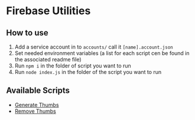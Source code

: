# Firebase Utilities

## How to use

1. Add a service account in to `accounts/` call it `[name].account.json`
2. Set needed environment variables (a list for each script cen be found in the associated readme file) 
3. Run `npm i` in the folder of script you want to run
4. Run `node index.js` in the folder of the script you want to run 

## Available Scripts

- [Generate Thumbs](accounts/generate-thumbs/README.md)
- [Remove Thumbs](accounts/remove-thumbs/README.md)
